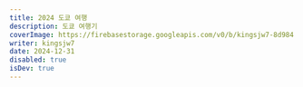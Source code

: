 ```yaml
---
title: 2024 도쿄 여행
description: 도쿄 여행기
coverImage: https://firebasestorage.googleapis.com/v0/b/kingsjw7-8d984.appspot.com/o/tech%2F2024-tokyo%2FKakaoTalk_Image_2024-12-29-18-07-47_001.jpeg?alt=media&token=c03930f2-563b-41d7-b4e7-1fc69ff18328
writer: kingsjw7
date: 2024-12-31
disabled: true
isDev: true
---
```

